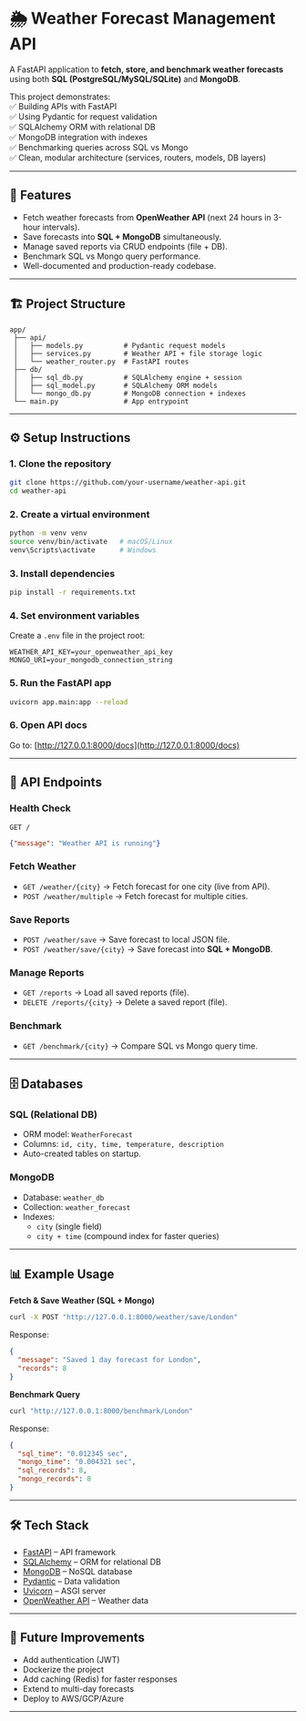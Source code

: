 # 🌦️ Weather Forecast Management API  

A FastAPI application to **fetch, store, and benchmark weather forecasts** using both **SQL (PostgreSQL/MySQL/SQLite)** and **MongoDB**.  

This project demonstrates:  
✅ Building APIs with FastAPI  
✅ Using Pydantic for request validation  
✅ SQLAlchemy ORM with relational DB  
✅ MongoDB integration with indexes  
✅ Benchmarking queries across SQL vs Mongo  
✅ Clean, modular architecture (services, routers, models, DB layers)

---

## 🚀 Features
- Fetch weather forecasts from **OpenWeather API** (next 24 hours in 3-hour intervals).  
- Save forecasts into **SQL + MongoDB** simultaneously.  
- Manage saved reports via CRUD endpoints (file + DB).  
- Benchmark SQL vs Mongo query performance.  
- Well-documented and production-ready codebase.  

---


## 🏗️ Project Structure
```
app/
 ├── api/
 │   ├── models.py          # Pydantic request models
 │   ├── services.py        # Weather API + file storage logic
 │   └── weather_router.py  # FastAPI routes
 ├── db/
 │   ├── sql_db.py          # SQLAlchemy engine + session
 │   ├── sql_model.py       # SQLAlchemy ORM models
 │   └── mongo_db.py        # MongoDB connection + indexes
 └── main.py                # App entrypoint
```

---

## ⚙️ Setup Instructions

### 1. Clone the repository
```bash
git clone https://github.com/your-username/weather-api.git
cd weather-api
```

### 2. Create a virtual environment
```bash
python -m venv venv
source venv/bin/activate   # macOS/Linux
venv\Scripts\activate      # Windows
```

### 3. Install dependencies
```bash
pip install -r requirements.txt
```

### 4. Set environment variables
Create a `.env` file in the project root:

```env
WEATHER_API_KEY=your_openweather_api_key
MONGO_URI=your_mongodb_connection_string
```

### 5. Run the FastAPI app
```bash
uvicorn app.main:app --reload
```

### 6. Open API docs
Go to: [http://127.0.0.1:8000/docs](http://127.0.0.1:8000/docs)

---

## 📌 API Endpoints

### Health Check
`GET /`  
```json
{"message": "Weather API is running"}
```

### Fetch Weather
- `GET /weather/{city}` → Fetch forecast for one city (live from API).  
- `POST /weather/multiple` → Fetch forecast for multiple cities.  

### Save Reports
- `POST /weather/save` → Save forecast to local JSON file.  
- `POST /weather/save/{city}` → Save forecast into **SQL + MongoDB**.  

### Manage Reports
- `GET /reports` → Load all saved reports (file).  
- `DELETE /reports/{city}` → Delete a saved report (file).  

### Benchmark
- `GET /benchmark/{city}` → Compare SQL vs Mongo query time.  

---

## 🗄️ Databases

### SQL (Relational DB)
- ORM model: `WeatherForecast`
- Columns: `id, city, time, temperature, description`
- Auto-created tables on startup.

### MongoDB
- Database: `weather_db`
- Collection: `weather_forecast`
- Indexes:
  - `city` (single field)  
  - `city + time` (compound index for faster queries)  

---

## 📊 Example Usage

**Fetch & Save Weather (SQL + Mongo)**  
```bash
curl -X POST "http://127.0.0.1:8000/weather/save/London"
```
Response:
```json
{
  "message": "Saved 1 day forecast for London",
  "records": 8
}
```

**Benchmark Query**  
```bash
curl "http://127.0.0.1:8000/benchmark/London"
```
Response:
```json
{
  "sql_time": "0.012345 sec",
  "mongo_time": "0.004321 sec",
  "sql_records": 8,
  "mongo_records": 8
}
```

---

## 🛠️ Tech Stack
- [FastAPI](https://fastapi.tiangolo.com/) – API framework  
- [SQLAlchemy](https://www.sqlalchemy.org/) – ORM for relational DB  
- [MongoDB](https://www.mongodb.com/) – NoSQL database  
- [Pydantic](https://docs.pydantic.dev/) – Data validation  
- [Uvicorn](https://www.uvicorn.org/) – ASGI server  
- [OpenWeather API](https://openweathermap.org/api) – Weather data  

---

## 🎯 Future Improvements
- Add authentication (JWT)  
- Dockerize the project  
- Add caching (Redis) for faster responses  
- Extend to multi-day forecasts  
- Deploy to AWS/GCP/Azure  

---

